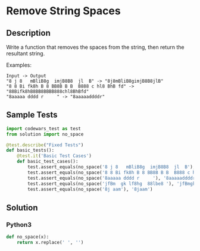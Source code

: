 # Remove String Spaces


## Description
Write a function that removes the spaces from the string, then return the resultant string.

Examples:

```
Input -> Output
"8 j 8   mBliB8g  imjB8B8  jl  B" -> "8j8mBliB8gimjB8B8jlB"
"8 8 Bi fk8h B 8 BB8B B B  B888 c hl8 BhB fd" -> "88Bifk8hB8BB8BBBB888chl8BhBfd"
"8aaaaa dddd r     " -> "8aaaaaddddr"
```


## Sample Tests
```python
import codewars_test as test
from solution import no_space

@test.describe("Fixed Tests")
def basic_tests():
    @test.it('Basic Test Cases')
    def basic_test_cases():
        test.assert_equals(no_space('8 j 8   mBliB8g  imjB8B8  jl  B'), '8j8mBliB8gimjB8B8jlB')
        test.assert_equals(no_space('8 8 Bi fk8h B 8 BB8B B B  B888 c hl8 BhB fd'), '88Bifk8hB8BB8BBBB888chl8BhBfd')
        test.assert_equals(no_space('8aaaaa dddd r     '), '8aaaaaddddr')
        test.assert_equals(no_space('jfBm  gk lf8hg  88lbe8 '), 'jfBmgklf8hg88lbe8') 
        test.assert_equals(no_space('8j aam'), '8jaam')
```


## Solution
### Python3
```python
def no_space(x):
    return x.replace(' ', '')
```
